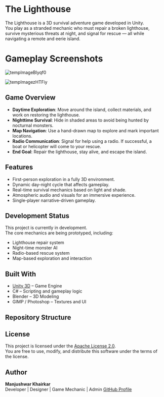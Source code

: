 # The Lighthouse

The Lighthouse is a 3D survival adventure game developed in Unity.  
You play as a stranded mechanic who must repair a broken lighthouse, survive mysterious threats at night, and signal for rescue — all while navigating a remote and eerie island.

# Gameplay Screenshots

![tempImageBlyqf0](https://github.com/user-attachments/assets/8c8b059a-4023-4a9a-8f88-8aa547393ac4)

![tempImagezHTFiy](https://github.com/user-attachments/assets/d09d1bcd-7bb5-4330-a4eb-e28bf751fea8)



## Game Overview

- **Daytime Exploration**: Move around the island, collect materials, and work on restoring the lighthouse.
- **Nighttime Survival**: Hide in shaded areas to avoid being hunted by nocturnal monsters.
- **Map Navigation**: Use a hand-drawn map to explore and mark important locations.
- **Radio Communication**: Signal for help using a radio. If successful, a boat or helicopter will come to your rescue.
- **End Goal**: Repair the lighthouse, stay alive, and escape the island.


## Features

- First-person exploration in a fully 3D environment.
- Dynamic day-night cycle that affects gameplay.
- Real-time survival mechanics based on light and shade.
- Atmospheric audio and visuals for an immersive experience.
- Single-player narrative-driven gameplay.


## Development Status

This project is currently in development.  
The core mechanics are being prototyped, including:

- Lighthouse repair system  
- Night-time monster AI  
- Radio-based rescue system  
- Map-based exploration and interaction


## Built With

- [Unity 3D](https://unity.com/) – Game Engine  
- C# – Scripting and gameplay logic  
- Blender – 3D Modeling 
- GIMP / Photoshop – Textures and UI


## Repository Structure

## License

This project is licensed under the [Apache License 2.0](https://github.com/Manjushwarofficial/The_Mechanic/blob/c67a033f648f439b399516f4b8ba411f74b60c83/LICENSE).  
You are free to use, modify, and distribute this software under the terms of the license.


## Author

**Manjushwar Khairkar**  
Developer | Designer | Game Mechanic | Admin
[GitHub Profile](https://github.com/manjushwarofficial)


